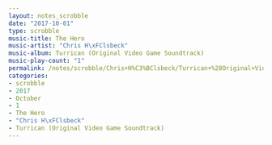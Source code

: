 ```yaml
---
layout: notes_scrobble
date: "2017-10-01"
type: scrobble
music-title: The Hero
music-artist: "Chris H\xFClsbeck"
music-album: Turrican (Original Video Game Soundtrack)
music-play-count: "1"
permalink: /notes/scrobble/Chris+H%C3%BClsbeck/Turrican+%28Original+Video+Game+Soundtrack%29/98f45575c9c9f68a3ce8432ce899b32e92fe42c3.html
categories:
- scrobble
- 2017
- October
- 1
- The Hero
- "Chris H\xFClsbeck"
- Turrican (Original Video Game Soundtrack)
---
```

